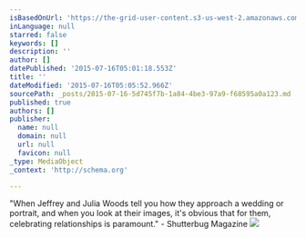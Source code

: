 ```yaml
---
isBasedOnUrl: 'https://the-grid-user-content.s3-us-west-2.amazonaws.com/eb70630f-e581-4731-8400-a701a545b60d.jpg'
inLanguage: null
starred: false
keywords: []
description: ''
author: []
datePublished: '2015-07-16T05:01:18.553Z'
title: ''
dateModified: '2015-07-16T05:05:52.966Z'
sourcePath: _posts/2015-07-16-5d745f7b-1a84-4be3-97a9-f68595a0a123.md
published: true
authors: []
publisher:
  name: null
  domain: null
  url: null
  favicon: null
_type: MediaObject
_context: 'http://schema.org'

---
```

"When Jeffrey and Julia Woods tell you how they approach a wedding or portrait, and when you look at their images, it's obvious that for them, celebrating relationships is paramount." - Shutterbug Magazine
![](https://the-grid-user-content.s3-us-west-2.amazonaws.com/eb70630f-e581-4731-8400-a701a545b60d.jpg)